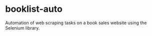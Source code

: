 # booklist-auto
Automation of web scraping tasks on a book sales website using the Selenium library.
